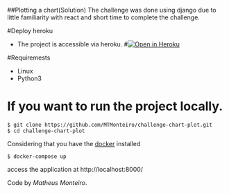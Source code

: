 ##Plotting a chart(Solution)
The challenge was done using django due to little familiarity with react and short time to complete the challenge.

#Deploy heroku
- The project is accessible via heroku.
#[![Open in Heroku](https://icon-icons.com/icons2/2108/PNG/64/heroku_icon_130912.png)](https://challenge-chart.herokuapp.com/)

#Requiremests
- Linux
- Python3
 
# If you want to run the project locally.

``` shell
$ git clone https://github.com/MTMonteiro/challenge-chart-plot.git
$ cd challenge-chart-plot
```

Considering that you have the <a href="https://docs.docker.com/engine/install/" target="_blank">docker</a> installed

``` shell
$ docker-compose up
```
access the application at http://localhost:8000/



Code by _Matheus Monteiro_.